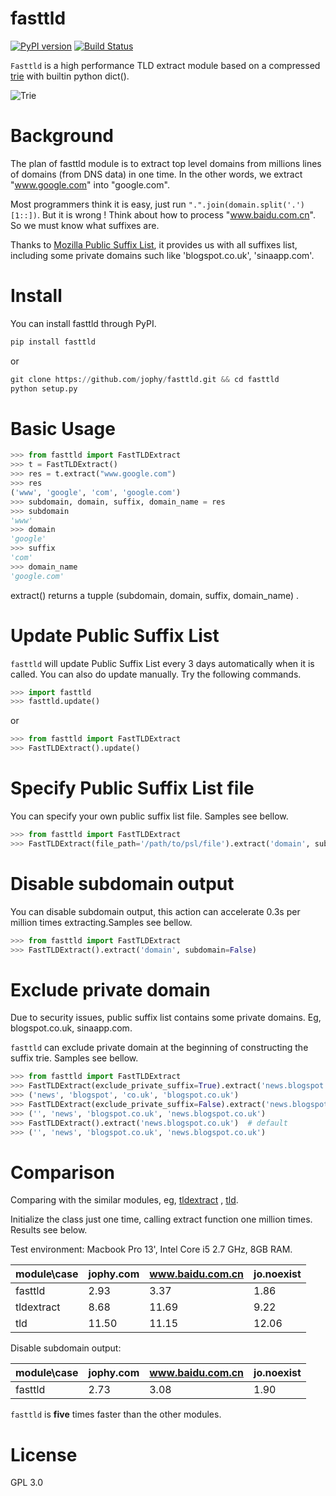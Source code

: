 fasttld
=======
[![PyPI version](https://badge.fury.io/py/fasttld.svg)](https://badge.fury.io/py/fasttld)
[![Build Status](https://api.travis-ci.org/jophy/fasttld.svg?branch=master)](https://travis-ci.org/jophy/fasttld)

`Fasttld` is a high performance TLD extract module based on a compressed [trie](https://en.wikipedia.org/wiki/Trie) 
with builtin python dict().

![Trie](https://upload.wikimedia.org/wikipedia/commons/b/be/Trie_example.svg)

# Background
The plan of fasttld module is to extract top level domains from millions lines of domains (from DNS data) in one time. 
In the other words, we extract "www.google.com" into "google.com". 
 
Most programmers think it is easy, just run `".".join(domain.split('.')[1::])`. But it is wrong ! Think about how to 
process "www.baidu.com.cn". So we must know what suffixes are.

Thanks to [Mozilla Public Suffix List](http://www.publicsuffix.org), it provides us with all suffixes list, including 
some private domains such like 'blogspot.co.uk', 'sinaapp.com'.

# Install
You can install fasttld through PyPI.
```python
pip install fasttld
```
or
```python
git clone https://github.com/jophy/fasttld.git && cd fasttld
python setup.py
```

# Basic Usage
```python
>>> from fasttld import FastTLDExtract
>>> t = FastTLDExtract()
>>> res = t.extract("www.google.com")
>>> res
('www', 'google', 'com', 'google.com')
>>> subdomain, domain, suffix, domain_name = res
>>> subdomain
'www'
>>> domain
'google'
>>> suffix
'com'
>>> domain_name
'google.com'
```
extract() returns a tupple (subdomain, domain, suffix, domain_name) .

# Update Public Suffix List
`fasttld` will update Public Suffix List every 3 days automatically when it is called.
You can also do update manually. Try the following commands.
```python
>>> import fasttld
>>> fasttld.update()
```
or
```python
>>> from fasttld import FastTLDExtract
>>> FastTLDExtract().update()
```

# Specify Public Suffix List file
You can specify your own public suffix list file. Samples see bellow.
```python
>>> from fasttld import FastTLDExtract
>>> FastTLDExtract(file_path='/path/to/psl/file').extract('domain', subdomain=False)
```

# Disable subdomain output
You can disable subdomain output, this action can accelerate 0.3s per million times extracting.Samples see bellow.
```python
>>> from fasttld import FastTLDExtract
>>> FastTLDExtract().extract('domain', subdomain=False)
```
# Exclude private domain
Due to security issues, public suffix list contains some private domains. Eg, blogspot.co.uk, sinaapp.com.

`fasttld` can exclude private domain at the beginning of constructing the suffix trie. Samples see bellow.

```python
>>> from fasttld import FastTLDExtract
>>> FastTLDExtract(exclude_private_suffix=True).extract('news.blogspot.co.uk')
>>> ('news', 'blogspot', 'co.uk', 'blogspot.co.uk')
>>> FastTLDExtract(exclude_private_suffix=False).extract('news.blogspot.co.uk')
>>> ('', 'news', 'blogspot.co.uk', 'news.blogspot.co.uk')
>>> FastTLDExtract().extract('news.blogspot.co.uk')  # default
>>> ('', 'news', 'blogspot.co.uk', 'news.blogspot.co.uk')
```

# Comparison
Comparing with the similar modules, eg, [tldextract](https://github.com/john-kurkowski/tldextract) , 
[tld](https://github.com/barseghyanartur/tld). 

Initialize the class just one time, calling extract function one million times. Results see below.

Test environment: Macbook Pro 13', Intel Core i5 2.7 GHz, 8GB RAM.


 module\case | jophy.com | www.baidu.com.cn|jo.noexist
-------------|-----------|-----------------|----------
fasttld      |    2.93   |       3.37      |  1.86
tldextract   |    8.68   |      11.69      |  9.22
tld          |   11.50   |      11.15      |  12.06

Disable subdomain output:

 module\case | jophy.com | www.baidu.com.cn|jo.noexist
-------------|-----------|-----------------|----------
fasttld      |    2.73   |       3.08      |  1.90

`fasttld` is **five** times faster than the other modules.

# License
GPL 3.0